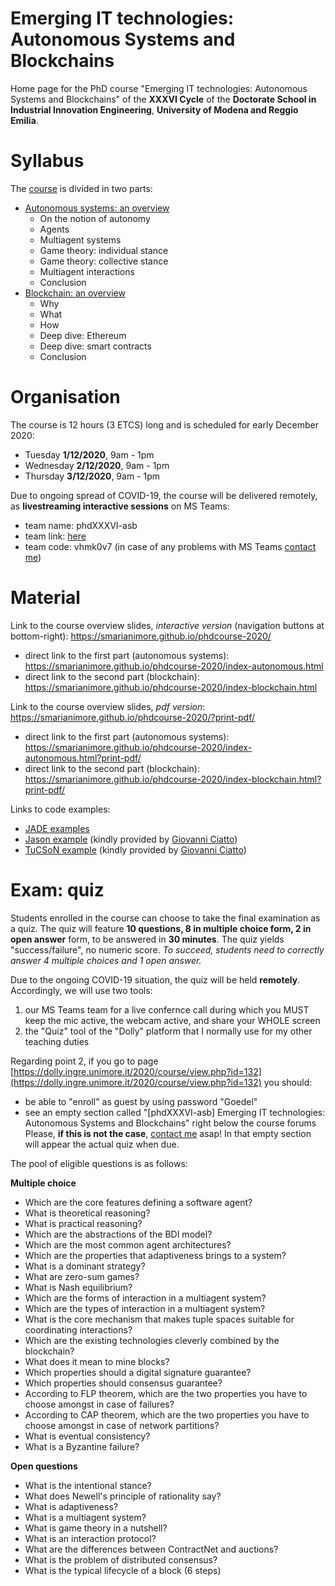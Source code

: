 # Emerging IT technologies: Autonomous Systems and Blockchains

Home page for the PhD course "Emerging IT technologies: Autonomous Systems and Blockchains" of the **XXXVI Cycle** of the **Doctorate School in Industrial Innovation Engineering**, **University of Modena and Reggio Emilia**.

# Syllabus

The [course](https://smarianimore.github.io/phdcourse-2020/) is divided in two parts:
 - [Autonomous systems: an overview](https://smarianimore.github.io/phdcourse-2020/index-autonomous.html)
   - On the notion of autonomy
   - Agents
   - Multiagent systems
   - Game theory: individual stance
   - Game theory: collective stance
   - Multiagent interactions
   - Conclusion
 - [Blockchain: an overview](https://smarianimore.github.io/phdcourse-2020/index-blockchain.html)
   - Why
   - What
   - How
   - Deep dive: Ethereum
   - Deep dive: smart contracts
   - Conclusion

# Organisation

The course is 12 hours (3 ETCS) long and is scheduled for early December 2020:
 - Tuesday   **1/12/2020**, 9am - 1pm
 - Wednesday **2/12/2020**, 9am - 1pm
 - Thursday  **3/12/2020**, 9am - 1pm

Due to ongoing spread of COVID-19, the course will be delivered remotely, as **livestreaming interactive sessions** on MS Teams:
 - team name: phdXXXVI-asb
 - team link: [here](https://teams.microsoft.com/l/team/19%3ac76066c0f7344388b00df7f161d3672d%40thread.tacv2/conversations?groupId=ae3b68dc-aaec-40f0-ba97-55615d2d1ab8&tenantId=e787b025-3fc6-4802-874a-9c988768f892)
 - team code: vhmk0v7
(in case of any problems with MS Teams [contact me](mailto:stefano.mariani@unimore.it))

# Material

Link to the course overview slides, *interactive version* (navigation buttons at bottom-right): https://smarianimore.github.io/phdcourse-2020/
 - direct link to the first part (autonomous systems): https://smarianimore.github.io/phdcourse-2020/index-autonomous.html
 - direct link to the second part (blockchain): https://smarianimore.github.io/phdcourse-2020/index-blockchain.html
 
Link to the course overview slides, *pdf version*: https://smarianimore.github.io/phdcourse-2020/?print-pdf/
 - direct link to the first part (autonomous systems): https://smarianimore.github.io/phdcourse-2020/index-autonomous.html?print-pdf/
 - direct link to the second part (blockchain): https://smarianimore.github.io/phdcourse-2020/index-blockchain.html?print-pdf/
 
Links to code examples:
 - [JADE examples](https://github.com/smarianimore/phdcourse-2020-jade)
 - [Jason example](https://gitlab.com/pika-lab/courses/as/ay1920/jason-agents) (kindly provided by [Giovanni Ciatto](https://about.me/gciatto))
 - [TuCSoN example](https://gitlab.com/pika-lab/courses/ds/aa1920/lab-02) (kindly provided by [Giovanni Ciatto](https://about.me/gciatto))

# Exam: quiz

Students enrolled in the course can choose to take the final examination as a quiz.
The quiz will feature **10 questions, 8 in multiple choice form, 2 in open answer** form, to be answered in **30 minutes**.
The quiz yields "success/failure", no numeric score.
*To succeed, students need to correctly answer 4 multiple choices and 1 open answer.*

Due to the ongoing COVID-19 situation, the quiz will be held **remotely**.
Accordingly, we will use two tools:
 1. our MS Teams team for a live confernce call during which you MUST keep the mic active, the webcam active, and share your WHOLE screen
 2. the "Quiz" tool of the "Dolly" platform that I normally use for my other teaching duties

Regarding point 2, if you go to page [https://dolly.ingre.unimore.it/2020/course/view.php?id=132](https://dolly.ingre.unimore.it/2020/course/view.php?id=132) you should:
 - be able to "enroll" as guest by using password "Goedel"
 - see an empty section called "[phdXXXVI-asb] Emerging IT technologies: Autonomous Systems and Blockchains" right below the course forums
Please, **if this is not the case**, [contact me](mailto:stefano.mariani@unimore.it) asap!
In that empty section will appear the actual quiz when due.

The pool of eligible questions is as follows:

**Multiple choice**
 - Which are the core features defining a software agent?
 - What is theoretical reasoning?
 - What is practical reasoning?
 - Which are the abstractions of the BDI model?
 - Which are the most common agent architectures?
 - Which are the properties that adaptiveness brings to a system?
 - What is a dominant strategy?
 - What are zero-sum games?
 - What is Nash equilibrium?
 - Which are the forms of interaction in a multiagent system?
 - Which are the types of interaction in a multiagent system?
 - What is the core mechanism that makes tuple spaces suitable for coordinating interactions?
 - Which are the existing technologies cleverly combined by the blockchain?
 - What does it mean to mine blocks?
 - Which properties should a digital signature guarantee?
 - Which properties should consensus guarantee?
 - According to FLP theorem, which are the two properties you have to choose amongst in case of failures?
 - According to CAP theorem, which are the two properties you have to choose amongst in case of network partitions?
 - What is eventual consistency?
 - What is a Byzantine failure?

**Open questions**
 - What is the intentional stance?
 - What does Newell's principle of rationality say?
 - What is adaptiveness?
 - What is a multiagent system?
 - What is game theory in a nutshell?
 - What is an interaction protocol?
 - What are the differences between ContractNet and auctions?
 - What is the problem of distributed consensus?
 - What is the typical lifecycle of a block (6 steps)
